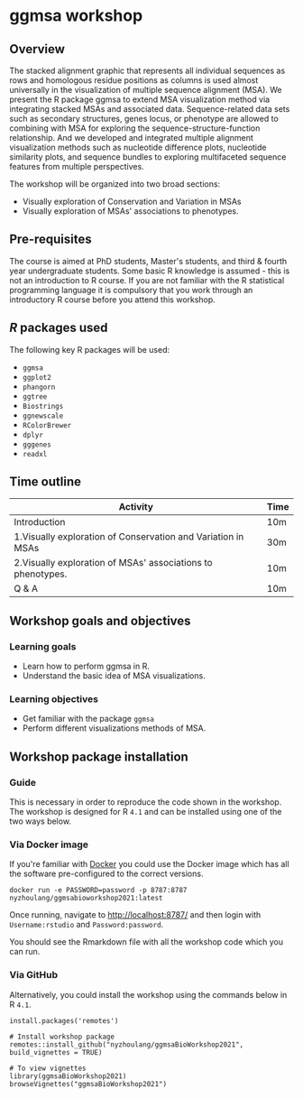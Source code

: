 # ggmsa workshop

## Overview

The stacked alignment graphic that represents all individual sequences as rows and homologous residue positions as columns is used almost universally in the visualization of multiple sequence alignment (MSA). We present the R package ggmsa to extend MSA visualization method via integrating stacked MSAs and associated data. Sequence-related data sets such as secondary structures, genes locus, or phenotype are allowed to combining with MSA for exploring the sequence-structure-function relationship. And we developed and integrated multiple alignment visualization methods such as nucleotide difference plots, nucleotide similarity plots, and sequence bundles to exploring multifaceted sequence features from multiple perspectives. 

The workshop will be organized into two broad sections:

* Visually exploration of Conservation and Variation in MSAs    
* Visually exploration of MSAs' associations to phenotypes.

## Pre-requisites 

The course is aimed at PhD students, Master's students, and third & fourth year
undergraduate students. 
Some basic R knowledge is assumed - this is not an introduction to R course. 
If you are not familiar with the R statistical programming language it is
compulsory that you work through an introductory R course before you attend this workshop.

## _R_ packages used

The following key R packages will be used: 

* `ggmsa`
* `ggplot2`
* `phangorn`
* `ggtree`
* `Biostrings`
* `ggnewscale`
* `RColorBrewer`
* `dplyr`
* `gggenes`
* `readxl`


    
## Time outline

| Activity                                                        | Time |
|-----------------------------------------------------------------|------|
| Introduction                                                    | 10m  |
| 1.Visually exploration of Conservation and Variation in MSAs    | 30m  |
| 2.Visually exploration of MSAs' associations to phenotypes.     | 10m  |
| Q & A                                                           | 10m  |


## Workshop goals and objectives

### Learning goals

 - Learn how to perform ggmsa in R.
 - Understand the basic idea of MSA visualizations.

### Learning objectives

 - Get familiar with the package `ggmsa`
 - Perform different visualizations methods of MSA.

## Workshop package installation 

### Guide

This is necessary in order to reproduce the code shown in the workshop. 
The workshop is designed for R `4.1` and can be installed using one of the two ways below.

### Via Docker image

If you're familiar with [Docker](https://docs.docker.com/get-docker/) you could use the Docker image which has all the software pre-configured to the correct versions.

```
docker run -e PASSWORD=password -p 8787:8787 nyzhoulang/ggmsabioworkshop2021:latest
```

Once running, navigate to <http://localhost:8787/> and then login with
`Username:rstudio` and `Password:password`.

You should see the Rmarkdown file with all the workshop code which you can run.

### Via GitHub

Alternatively, you could install the workshop using the commands below in R `4.1`.

```
install.packages('remotes')

# Install workshop package
remotes::install_github("nyzhoulang/ggmsaBioWorkshop2021", build_vignettes = TRUE)

# To view vignettes
library(ggmsaBioWorkshop2021)
browseVignettes("ggmsaBioWorkshop2021")
```